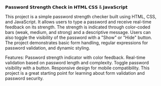 𝗣𝗮𝘀𝘀𝘄𝗼𝗿𝗱 𝗦𝘁𝗿𝗲𝗻𝗴𝘁𝗵 𝗖𝗵𝗲𝗰𝗸 𝗶𝗻 𝗛𝗧𝗠𝗟 𝗖𝗦𝗦 & 𝗝𝗮𝘃𝗮𝗦𝗰𝗿𝗶𝗽𝘁

This project is a simple password strength checker built using HTML, CSS, and JavaScript. It allows users to type a password and receive real-time feedback on its strength. The strength is indicated through color-coded bars (weak, medium, and strong) and a descriptive message. Users can also toggle the visibility of the password with a "Show" or "Hide" button. The project demonstrates basic form handling, regular expressions for password validation, and dynamic styling.

Features:
Password strength indicator with color feedback.
Real-time validation based on password length and complexity.
Toggle password visibility with a button.
Responsive design for mobile compatibility.
This project is a great starting point for learning about form validation and password security.
